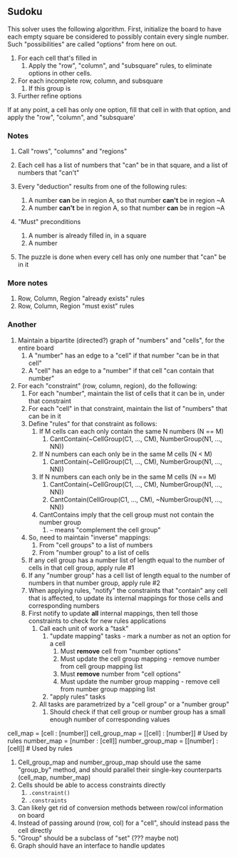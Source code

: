 ## Sudoku

This solver uses the following algorithm. First, initialize the board to have each empty square be considered to possibly contain every single number. Such "possibilities" are called "options" from here on out.


1. For each cell that's filled in 
    1. Apply the "row", "column", and "subsquare" rules, to eliminate options in other cells.
1. For each incomplete row, column, and subsquare
    1. If this group is 
1. Further refine options

If at any point, a cell has only one option, fill that cell in with that option, and apply the "row", "column", and "subsquare'

### Notes

1. Call "rows", "columns" and "regions"
1. Each cell has a list of numbers that "can" be in that square, and a list of numbers that "can't"

1. Every "deduction" results from one of the following rules:
    1. A number **can** be in region A, so that number **can't** be in region ~A
    1. A number **can't** be in region A, so that number **can** be in region ~A
    
1. "Must" preconditions
    1. A number is already filled in, in a square
    1. A number
    
1. The puzzle is done when every cell has only one number that "can" be in it

### More notes

1. Row, Column, Region "already exists" rules
1. Row, Column, Region "must exist" rules

### Another

1. Maintain a bipartite (directed?) graph of "numbers" and "cells", for the entire board
    1. A "number" has an edge to a "cell" if that number "can be in that cell"
    1. A "cell" has an edge to a "number" if that cell "can contain that number"
1. For each "constraint" (row, column, region), do the following:
    1. For each "number", maintain the list of cells that it can be in, under that constraint
    1. For each "cell" in that constraint, maintain the list of "numbers" that can be in it
    1. Define "rules" for that constraint as follows:
        1. If M cells can each only contain the same N numbers (N == M)
            1. CantContain(~CellGroup(C1, ..., CM), NumberGroup(N1, ..., NN))
        1. If N numbers can each only be in the same M cells (N < M)
            1. CantContain(~CellGroup(C1, ..., CM), NumberGroup(N1, ..., NN))
        1. If N numbers can each only be in the same M cells (N == M)
            1. CantContain(~CellGroup(C1, ..., CM), NumberGroup(N1, ..., NN))
            1. CantContain(CellGroup(C1, ..., CM), ~NumberGroup(N1, ..., NN))
        1. CantContains imply that the cell group must not contain the number group
            1. `~` means "complement the cell group"
    1. So, need to maintain "inverse" mappings:
        1. From "cell groups" to a list of numbers
        1. From "number group" to a list of cells
    1. If any cell group has a number list of length equal to the number of cells in that cell group, apply rule #1
    1. If any "number group" has a cell list of length equal to the number of numbers in that number group, apply rule #2
    1. When applying rules, "notify" the constraints that "contain" any cell that is affected, to update its internal mappings for those cells and corresponding numbers
    1. First notify to update **all** internal mappings, then tell those constraints to check for new rules applications
        1. Call each unit of work a "task"
            1. "update mapping" tasks - mark a number as not an option for a cell
                1. Must **remove** cell from "number options"
                1. Must update the cell group mapping - remove number from cell group mapping list
                1. Must **remove** number from "cell options"
                1. Must update the number group mapping - remove cell from number group mapping list
            1. "apply rules" tasks
        1. All tasks are parametrized by a "cell group" or a "number group"
            1. Should check if that cell group or number group has a small enough number of corresponding values
            
            
cell_map            = [cell     : [number]]
cell_group_map      = [[cell]   : [number]]     # Used by rules
number_map          = [number   : [cell]]
number_group_map    = [[number] : [cell]]       # Used by rules


1. Cell_group_map and number_group_map should use the same "group_by" method, and should parallel their single-key counterparts (cell_map, number_map)
1. Cells should be able to access constraints directly
    1. `.constraint()`
    1. `.constraints`
1. Can likely get rid of conversion methods between row/col information on board
1. Instead of passing around (row, col) for a "cell", should instead pass the cell directly
1. "Group" should be a subclass of "set" (??? maybe not)
1. Graph should have an interface to handle updates
        